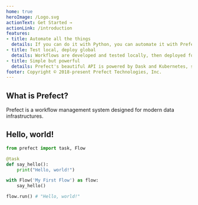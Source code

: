 ```yaml
---
home: true
heroImage: /Logo.svg
actionText: Get Started →
actionLink: /introduction
features:
- title: Automate all the things
  details: If you can do it with Python, you can automate it with Prefect.
- title: Test local, deploy global
  details: Workflows are developed and tested locally, then deployed for execution at scale.
- title: Simple but powerful
  details: Prefect's beautiful API is powered by Dask and Kubernetes, so it's ready for anything.
footer: Copyright © 2018-present Prefect Technologies, Inc.
---
```


## What is Prefect?
Prefect is a workflow management system designed for modern data infrastructures.


## Hello, world!

```python
from prefect import task, Flow

@task
def say_hello():
    print("Hello, world!")

with Flow('My First Flow') as flow:
    say_hello()

flow.run() # "Hello, world!"
```
